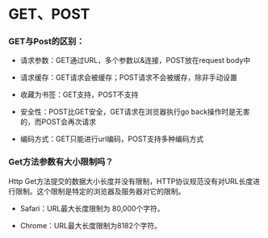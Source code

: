 # GET、POST

### GET与Post的区别：

- 请求参数：GET通过URL，多个参数以&连接，POST放在request body中

- 请求缓存：GET请求会被缓存；POST请求不会被缓存，除非手动设置

- 收藏为书签：GET支持，POST不支持

- 安全性：POST比GET安全，GET请求在浏览器执行go back操作时是无害的，而POST会再次请求

- 编码方式：GET只能进行url编码，POST支持多种编码方式

  

### Get方法参数有大小限制吗？

Http Get方法提交的数据大小长度并没有限制，HTTP协议规范没有对URL长度进行限制。这个限制是特定的浏览器及服务器对它的限制。

- Safari：URL最大长度限制为 80,000个字符。

- Chrome：URL最大长度限制为8182个字符。

  

